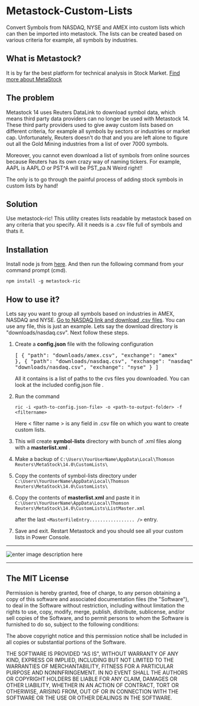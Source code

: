 # Metastock-Custom-Lists
Convert Symbols from  NASDAQ, NYSE and AMEX into custom lists which can then be imported into metastock. 
The lists can be created based on various criteria for example, all symbols by industries.

## What is Metastock?
It is by far the best platform for technical analysis in Stock Market. [Find more about MetaStock](http://www.metastock.com)

## The problem
Metastock 14 uses Reuters DataLink to download symbol data, which means third party data providers can no longer be used with Metastock 14.  These third party providers used to give away custom lists based on different criteria, for example all symbols by sectors or industries or market cap. Unfortunately, Reuters doesn't do that and you are left alone to figure out all the Gold Mining industries from a list of over 7000 symbols.

Moreover, you cannot even download a list of symbols from online sources because Reuters has its own crazy way of naming tickers. For example, AAPL is AAPL.O or PST^A will be PST_pa.N Weird right!! 

The only is to go through the painful process of adding stock symbols in custom lists by hand!

## Solution
Use metastock-ric! This utility creates lists readable by metastock based on any criteria that you specify. All it needs is a .csv file full of symbols and thats it.

## Installation

Install node js from [here](http://nodejs.org). And then run the following command from your command prompt (cmd).

`npm install -g metastock-ric`

## How to use it?
Lets say you want to group all symbols based on industries in AMEX, NASDAQ and NYSE. [Go to NASDAQ link and download .csv files](http://www.nasdaq.com/screening/company-list.aspx). You can use any file, this is just an example. Lets say the download directory is "downloads/nasdaq.csv". Next follow these steps.

1. Create a **config.json** file with the following configuration
		<pre>[
			  {
			    "path": "downloads/amex.csv",
			    "exchange": "amex"
			  },
			  {
			    "path": "downloads/nasdaq.csv",
			    "exchange": "nasdaq"
			  },
			  {
			    "path": "downloads/nasdaq.csv",
			    "exchange": "nyse"
			  }
		]</pre>

	All it contains is a list of paths to the cvs files you downloaded. You can look at the included config.json file .

2. Run the command 

	`ric -i <path-to-config.json-file> -o <path-to-output-folder> -f <filtername>`

	Here < filter name > is any field in .csv file on which you want to create custom lists.
3. This will create **symbol-lists** directory with bunch of .xml files along with a **masterlist.xml** .
4. Make a backup of
	`C:\Users\YourUserName\AppData\Local\Thomson Reuters\MetaStock\14.0\CustomLists\`  

5. Copy the contents of symbol-lists directory under 
	`C:\Users\YourUserName\AppData\Local\Thomson Reuters\MetaStock\14.0\CustomLists\`  
6. Copy the contents of **masterlist.xml** and paste it in 
	`C:\Users\YourUserName\AppData\Local\Thomson Reuters\MetaStock\14.0\CustomLists\ListMaster.xml` 
	
	after the last 
	`<MasterFileEntry................. />`
	entry.

7. Save and exit. Restart Metastock and you should see all your custom lists in Power Console.

----------

![enter image description here](http://i.imgur.com/yIAcP7b.png)

----------

## The MIT License
Permission is hereby granted, free of charge, to any person obtaining a copy
of this software and associated documentation files (the "Software"), to deal
in the Software without restriction, including without limitation the rights
to use, copy, modify, merge, publish, distribute, sublicense, and/or sell
copies of the Software, and to permit persons to whom the Software is
furnished to do so, subject to the following conditions:

The above copyright notice and this permission notice shall be included in
all copies or substantial portions of the Software.

THE SOFTWARE IS PROVIDED "AS IS", WITHOUT WARRANTY OF ANY KIND, EXPRESS OR
IMPLIED, INCLUDING BUT NOT LIMITED TO THE WARRANTIES OF MERCHANTABILITY,
FITNESS FOR A PARTICULAR PURPOSE AND NONINFRINGEMENT. IN NO EVENT SHALL THE
AUTHORS OR COPYRIGHT HOLDERS BE LIABLE FOR ANY CLAIM, DAMAGES OR OTHER
LIABILITY, WHETHER IN AN ACTION OF CONTRACT, TORT OR OTHERWISE, ARISING FROM,
OUT OF OR IN CONNECTION WITH THE SOFTWARE OR THE USE OR OTHER DEALINGS IN
THE SOFTWARE.
